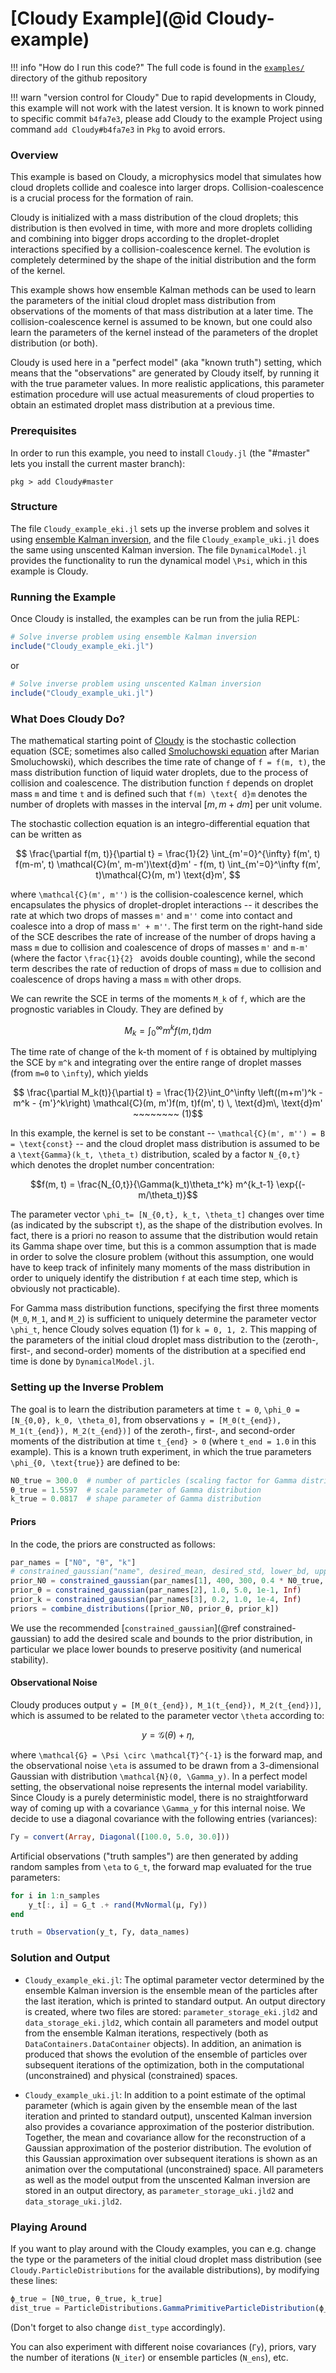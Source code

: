 # [Cloudy Example](@id Cloudy-example)

!!! info "How do I run this code?"
    The full code is found in the [`examples/`](https://github.com/CliMA/EnsembleKalmanProcesses.jl/tree/main/examples) directory of the github repository

!!! warn "version control for Cloudy"
    Due to rapid developments in Cloudy, this example will not work with the latest version. It is known to work pinned to specific commit `b4fa7e3`, please add Cloudy to the example Project using command `add Cloudy#b4fa7e3` in `Pkg` to avoid errors.
    
### Overview

This example is based on Cloudy, a microphysics model that simulates how cloud droplets collide and coalesce into larger drops. Collision-coalescence is a crucial process for the formation of rain. 

Cloudy is initialized with a mass distribution of the cloud droplets; this distribution is then evolved in time, with more and more droplets colliding and combining into bigger drops according to the droplet-droplet interactions specified by a collision-coalescence kernel. The evolution is completely determined by the shape of the initial distribution and the form of the kernel.

This example shows how ensemble Kalman methods can be used to learn the parameters of the initial cloud droplet mass distribution from observations of the moments of that mass distribution at a later time. The collision-coalescence kernel is assumed to be known, but one could also learn the parameters of the kernel instead of the parameters of the droplet distribution (or both).

Cloudy is used here in a "perfect model" (aka "known truth") setting, which means that the "observations" are generated by Cloudy itself, by running it with the true parameter values. In more realistic applications, this parameter estimation procedure will use actual measurements of cloud properties to obtain an estimated droplet mass distribution at a previous time.


### Prerequisites

In order to run this example, you need to install `Cloudy.jl` (the "#master" lets you install the current master branch):
```
pkg > add Cloudy#master
```

### Structure

The file `Cloudy_example_eki.jl` sets up the inverse problem and solves it using [ensemble Kalman inversion](https://clima.github.io/EnsembleKalmanProcesses.jl/dev/ensemble_kalman_inversion/), and the file `Cloudy_example_uki.jl` does the same using unscented Kalman inversion. The file `DynamicalModel.jl` provides the functionality to run the dynamical model ``\Psi``, which in this example is Cloudy.


### Running the Example

Once Cloudy is installed, the examples can be run from the julia REPL:
```julia
# Solve inverse problem using ensemble Kalman inversion
include("Cloudy_example_eki.jl")
```
or
```julia
# Solve inverse problem using unscented Kalman inversion
include("Cloudy_example_uki.jl")
```


### What Does Cloudy Do?

The mathematical starting point of [Cloudy](https://github.com/CliMA/Cloudy.jl.git) is the stochastic collection equation (SCE; sometimes also called [Smoluchowski equation](https://en.wikipedia.org/wiki/Smoluchowski_coagulation_equation#:~:text=In%20statistical%20physics%2C%20the%20Smoluchowski,size%20x%20at%20time%20t.) after Marian Smoluchowski), which describes the time rate of change of ``f = f(m, t)``, the mass distribution function of liquid water droplets, due to the process of collision and coalescence. The distribution function ``f`` depends on droplet mass ``m`` and time ``t`` and is defined such that ``f(m) \text{ d}m`` denotes the number of droplets with masses in the interval $[m, m + dm]$ per unit volume. 

The stochastic collection equation is an integro-differential equation that can be written as 

```math
    \frac{\partial f(m, t)}{\partial t} = \frac{1}{2} \int_{m'=0}^{\infty} f(m', t) f(m-m', t)  \mathcal{C}(m', m-m')\text{d}m' - f(m, t) \int_{m'=0}^\infty f(m', t)\mathcal{C}(m, m') \text{d}m', 
```

where ``\mathcal{C}(m', m'')`` is the collision-coalescence kernel, which  encapsulates the physics of droplet-droplet interactions -- it describes the rate at which two drops of masses ``m'`` and ``m''`` come into contact and coalesce into a drop of mass ``m' + m''``. The first term on the right-hand side of the SCE describes the rate of increase of the number of drops having a mass ``m`` due to collision and coalescence of drops of masses ``m'`` and ``m-m'`` (where the factor ``\frac{1}{2} `` avoids double counting), while the second term describes the rate of reduction of drops of mass ``m`` due to collision and coalescence of drops having a mass ``m`` with other drops. 

We can rewrite the SCE in terms of the moments ``M_k`` of ``f``, which are the prognostic variables in Cloudy. They are defined by
```math
    M_k = \int_0^\infty m^k f(m, t) \text{d}m
```

The time rate of change of the k-th moment of ``f`` is obtained by multiplying the SCE by ``m^k`` and integrating over the entire range of droplet masses (from ``m=0`` to ``\infty``), which yields
```math
    \frac{\partial M_k(t)}{\partial t} = \frac{1}{2}\int_0^\infty \left((m+m')^k - m^k - {m'}^k\right) \mathcal{C}(m, m')f(m, t)f(m', t) \, \text{d}m\, \text{d}m' ~~~~~~~~ (1)
``` 

In this example, the kernel is set to be constant -- ``\mathcal{C}(m', m'') = B = \text{const}`` -- and the cloud droplet mass distribution is assumed to be a ``\text{Gamma}(k_t, \theta_t)`` distribution, scaled by a factor ``N_{0,t}`` which denotes the droplet number concentration:
```math
f(m, t) = \frac{N_{0,t}}{\Gamma(k_t)\theta_t^k} m^{k_t-1} \exp{(-m/\theta_t)}
```
The parameter vector ``\phi_t= [N_{0,t}, k_t, \theta_t]`` changes over time (as indicated by the subscript ``t``), as the shape of the distribution evolves. In fact, there is a priori no reason to assume that the distribution would retain its Gamma shape over time, but this is a common assumption that is made in order to solve the closure problem (without this assumption, one would have to keep track of infinitely many moments of the mass distribution in order to uniquely identify the distribution ``f`` at each time step, which is obviously not practicable).

For Gamma mass distribution functions, specifying the first three moments (``M_0``, ``M_1``, and ``M_2``) is sufficient to uniquely determine the parameter vector ``\phi_t``, hence Cloudy solves equation (1) for ``k = 0, 1, 2``. This mapping of the parameters of the initial cloud droplet mass distribution to the (zeroth-, first-, and second-order) moments of the distribution at a specified end time is done by `DynamicalModel.jl`.


### Setting up the Inverse Problem

The goal is to learn the distribution  parameters at time ``t = 0``, ``\phi_0 = [N_{0,0}, k_0, \theta_0]``, from observations ``y = [M_0(t_{end}), M_1(t_{end}), M_2(t_{end})]`` of the zeroth-, first-, and second-order moments of the distribution at time ``t_{end} > 0`` (where `t_end = 1.0` in this example). This is a known truth experiment, in which the true parameters ``\phi_{0, \text{true}}`` are defined to be:

```julia
N0_true = 300.0  # number of particles (scaling factor for Gamma distribution)
θ_true = 1.5597  # scale parameter of Gamma distribution
k_true = 0.0817  # shape parameter of Gamma distribution
```


#### Priors

In the code, the priors are constructed as follows:
```julia
par_names = ["N0", "θ", "k"]
# constrained_gaussian("name", desired_mean, desired_std, lower_bd, upper_bd)
prior_N0 = constrained_gaussian(par_names[1], 400, 300, 0.4 * N0_true, Inf)
prior_θ = constrained_gaussian(par_names[2], 1.0, 5.0, 1e-1, Inf)
prior_k = constrained_gaussian(par_names[3], 0.2, 1.0, 1e-4, Inf)
priors = combine_distributions([prior_N0, prior_θ, prior_k])
```
We use the recommended [`constrained_gaussian`](@ref constrained-gaussian) to add the desired scale and bounds to the prior distribution, in particular we place lower bounds to preserve positivity (and numerical stability). 

#### Observational Noise

Cloudy produces output  ``y = [M_0(t_{end}), M_1(t_{end}), M_2(t_{end})]``, which is assumed to be related to the parameter vector ``\theta`` according to:
```math
    y = \mathcal{G}(\theta) + \eta,
```

where ``\mathcal{G} = \Psi \circ \mathcal{T}^{-1}`` is the forward map, and the observational noise ``\eta`` is assumed to be drawn from a  3-dimensional  Gaussian  with distribution ``\mathcal{N}(0, \Gamma_y)``. In a perfect model setting, the observational noise represents the internal model variability. Since Cloudy is a purely deterministic model, there is no straightforward way of coming up with a covariance ``\Gamma_y`` for this internal noise. We decide to use a diagonal covariance with the following entries (variances):


```julia
Γy = convert(Array, Diagonal([100.0, 5.0, 30.0]))
```

Artificial observations ("truth samples") are then generated by adding random samples from ``\eta`` to `G_t`, the forward map evaluated for the true parameters:

```julia
for i in 1:n_samples
    y_t[:, i] = G_t .+ rand(MvNormal(μ, Γy))
end

truth = Observation(y_t, Γy, data_names)
```


### Solution and Output

* `Cloudy_example_eki.jl`: The optimal parameter vector determined by the ensemble Kalman inversion is the ensemble mean of the particles after the last iteration, which is printed to standard output. An output directory is created, where two files are stored: `parameter_storage_eki.jld2` and `data_storage_eki.jld2`, which contain all parameters and model output from the ensemble Kalman iterations, respectively (both as `DataContainers.DataContainer` objects). In addition, an animation is produced that shows the evolution of the ensemble of particles over subsequent iterations of the optimization, both in the computational (unconstrained) and physical (constrained) spaces.

* `Cloudy_example_uki.jl`: In addition to a point estimate of the optimal parameter (which is again given by the ensemble mean of the last iteration and printed to standard output), unscented Kalman inversion also provides a covariance approximation of the posterior distribution. Together, the mean and covariance allow for the reconstruction of a Gaussian approximation of the posterior distribution. The evolution of this Gaussian approximation over subsequent iterations is shown as an animation over the computational (unconstrained) space. All parameters as well as the model output from the unscented Kalman inversion are stored in an output directory, as `parameter_storage_uki.jld2` and `data_storage_uki.jld2`. 


### Playing Around
If you want to play around with the Cloudy examples, you can e.g. change the type or the parameters of the initial cloud droplet mass distribution (see `Cloudy.ParticleDistributions` for the available distributions), by modifying these lines:
```julia
ϕ_true = [N0_true, θ_true, k_true]
dist_true = ParticleDistributions.GammaPrimitiveParticleDistribution(ϕ_true...)
```
(Don't forget to also change `dist_type` accordingly).

You can also experiment with different noise covariances (`Γy`), priors, vary the number of iterations (`N_iter`) or ensemble particles (`N_ens`), etc.
